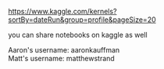 https://www.kaggle.com/kernels?sortBy=dateRun&group=profile&pageSize=20    

you can share notebooks on kaggle as well

Aaron's username: aaronkauffman\
Matt's username: matthewstrand
